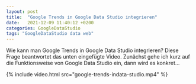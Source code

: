 ```yaml
---
layout: post
title:  "Google Trends in Google Data Studio integrieren"
date:   2021-12-09 11:40:12 +0200
categories: GoogleDataStudio
tags: "GoogleDataStudio data web"
---
```


Wie kann man Google Trends in Google Data Studio integrieren? Diese Frage beantwortet das unten eingefügte Video. Zunächst gehe ich kurz auf die Funktionsweise von Google Data Studio ein, dann wird es konkret…

{% include video.html src="google-trends-indata-studio.mp4" %}